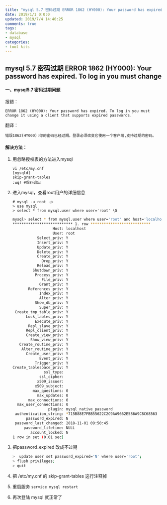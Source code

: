 ```yaml
---
title: "mysql 5.7 密码过期 ERROR 1862 (HY000): Your password has expired. To log in you must change"
date: 2019/1/1 0:0:0
updated: 2019/7/4 14:40:25
comments: true
tags:
- database
- mysql
categories:
- tool kits
---
```


## mysql 5.7 密码过期 ERROR 1862 (HY000): Your password has expired. To log in you must change

#### 一、mysql5.7 密码过期问题

报错：

`ERROR 1862 (HY000): Your password has expired. To log in you must change it using a client that supports expired passwords.`

翻译：

`错误1862(HY000):你的密码已经过期。登录必须改变它使用一个客户端,支持过期的密码。`



#### 解决方法：

1. 用忽略授权表的方法进入mysql 

   ```bash&#39;
   vi /etc/my.cnf
   [mysqld]
   skip-grant-tables
   :wq! #保存退出
   ```

2. 进入mysql，查看root用户的详细信息

   ```mysql
   # mysql -u root -p
   > use mysql
   > select * from mysql.user where user='root' \G
   ```

   ```bash
   mysql> select * from mysql.user where user='root' and host='localhost'\G
   *************************** 1. row ***************************
                     Host: localhost
                     User: root
              Select_priv: Y
              Insert_priv: Y
              Update_priv: Y
              Delete_priv: Y
              Create_priv: Y
                Drop_priv: Y
              Reload_priv: Y
            Shutdown_priv: Y
             Process_priv: Y
                File_priv: Y
               Grant_priv: Y
          References_priv: Y
               Index_priv: Y
               Alter_priv: Y
             Show_db_priv: Y
               Super_priv: Y
    Create_tmp_table_priv: Y
         Lock_tables_priv: Y
             Execute_priv: Y
          Repl_slave_priv: Y
         Repl_client_priv: Y
         Create_view_priv: Y
           Show_view_priv: Y
      Create_routine_priv: Y
       Alter_routine_priv: Y
         Create_user_priv: Y
               Event_priv: Y
             Trigger_priv: Y
   Create_tablespace_priv: Y
                 ssl_type: 
               ssl_cipher: 
              x509_issuer: 
             x509_subject: 
            max_questions: 0
              max_updates: 0
          max_connections: 0
     max_user_connections: 0
                   plugin: mysql_native_password
    authentication_string: *715B88E7FBB55622C2C9AA9662E586A9C8C68563
         password_expired: N
    password_last_changed: 2018-11-01 09:50:45
        password_lifetime: NULL
           account_locked: N
   1 row in set (0.01 sec)
   
   ```

3. 把password_expired 改成不过期

   ```bash
   >  update user set password_expired='N' where user='root';
   > flush privileges;
   > quit
   ```

4. 把 /etc/my.cnf 的 skip-grant-tables 这行注释掉

5. 重启服务 `service mysql restart`

6. 再次登陆 mysql 就正常了



